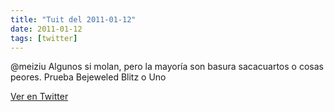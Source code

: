 ```yaml
---
title: "Tuit del 2011-01-12"
date: 2011-01-12
tags: [twitter]
---
```


@meiziu Algunos si molan, pero la mayoría son basura sacacuartos o cosas peores. Prueba Bejeweled Blitz o Uno



[Ver en Twitter](https://twitter.com/i/web/status/24998308497858560)
